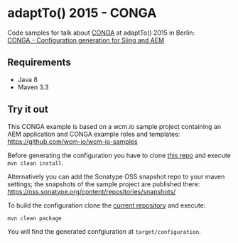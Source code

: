 adaptTo() 2015 - CONGA
======================

Code samples for talk about [CONGA](http://devops.wcm.io/conga/) at adaptTo() 2015 in Berlin:<br/>
[CONGA - Configuration generation for Sling and AEM](http://adapt.to/content/adaptto/2015/en/schedule/conga---configuration-generation-for-sling-and-aem.html)


Requirements
------------

* Java 8
* Maven 3.3


Try it out
----------

This CONGA example is based on a wcm.io sample project containing an AEM application and CONGA example roles and templates:<br/>
https://github.com/wcm-io/wcm-io-samples

Before generating the configuration you have to clone [this repo](https://github.com/wcm-io/wcm-io-samples.git) and execute `mvn clean install`.

Alternatively you can add the Sonatype OSS snapshot repo to your maven settings; the snapshots of the sample project are published there:<br/>
https://oss.sonatype.org/content/repositories/snapshots/

To build the configuration clone the [current repository](https://github.com/adaptto-conf/2015-conga.git) and execute:
```
mvn clean package
```

You will find the generated confgiuration at `target/configuration`.

